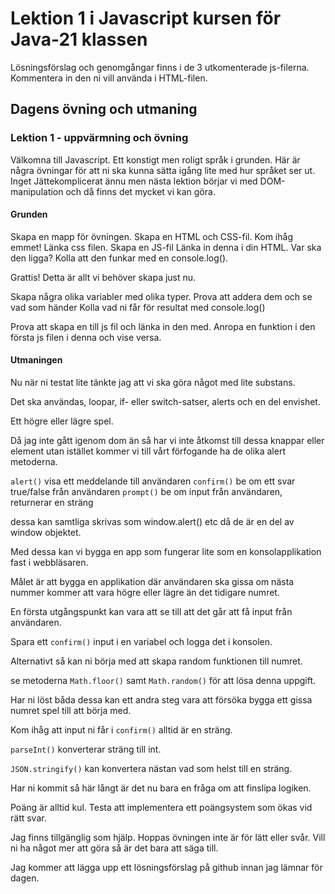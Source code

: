 # Lektion 1 i Javascript kursen för Java-21 klassen

Lösningsförslag och genomgångar finns i de 3 utkomenterade js-filerna. Kommentera in den ni vill använda i HTML-filen.

## Dagens övning och utmaning

### Lektion 1 - uppvärmning och övning

Välkomna till Javascript. Ett konstigt men roligt språk i grunden. Här är några övningar för att ni ska kunna sätta igång lite med hur språket ser ut. Inget Jättekomplicerat ännu men nästa lektion börjar vi med DOM-manipulation och då finns det mycket vi kan göra.

#### Grunden

Skapa en mapp för övningen.
Skapa en HTML och CSS-fil. Kom ihåg emmet!
Länka css filen.
Skapa en JS-fil
Länka in denna i din HTML. Var ska den ligga?
Kolla att den funkar med en console.log().

Grattis! Detta är allt vi behöver skapa just nu.

Skapa några olika variabler med olika typer.
Prova att addera dem och se vad som händer
Kolla vad ni får för resultat med console.log()

Prova att skapa en till js fil och länka in den med.
Anropa en funktion i den första js filen i denna och vise versa.

#### Utmaningen

Nu när ni testat lite tänkte jag att vi ska göra något med lite substans.

Det ska användas, loopar, if- eller switch-satser, alerts och en del envishet.

Ett högre eller lägre spel.

Då jag inte gått igenom dom än så har vi inte åtkomst till dessa knappar eller element utan istället kommer vi till vårt förfogande ha de olika alert metoderna.

`alert()` visa ett meddelande till användaren
`confirm()` be om ett svar true/false från användaren
`prompt()` be om input från användaren, returnerar en sträng

dessa kan samtliga skrivas som window.alert() etc då de är en del av window objektet.

Med dessa kan vi bygga en app som fungerar lite som en konsolapplikation fast i webbläsaren.

Målet är att bygga en applikation där användaren ska gissa om nästa nummer kommer att vara högre eller lägre än det tidigare numret.

En första utgångspunkt kan vara att se till att det går att få input från användaren.

Spara ett `confirm()` input i en variabel och logga det i konsolen.

Alternativt så kan ni börja med att skapa random funktionen till numret.

se metoderna `Math.floor()` samt `Math.random()` för att lösa denna uppgift.

Har ni löst båda dessa kan ett andra steg vara att försöka bygga ett gissa numret spel till att börja med.

Kom ihåg att input ni får i `confirm()` alltid är en sträng.

`parseInt()` konverterar sträng till int.

`JSON.stringify()` kan konvertera nästan vad som helst till en sträng.

Har ni kommit så här långt är det nu bara en fråga om att finslipa logiken.

Poäng är alltid kul. Testa att implementera ett poängsystem som ökas vid rätt svar.

Jag finns tillgänglig som hjälp. Hoppas övningen inte är för lätt eller svår. Vill ni ha något mer att göra så är det bara att säga till.

Jag kommer att lägga upp ett lösningsförslag på github innan jag lämnar för dagen.
